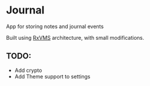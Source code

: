 # Journal

App for storing notes and journal events

Built using [RxVMS](https://www.burkharts.net/apps/blog/) architecture, with small modifications.


## TODO:

- Add crypto
- Add Theme support to settings
